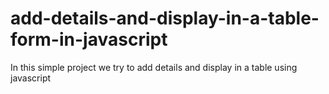 # add-details-and-display-in-a-table-form-in-javascript
In this simple project we try to add details and display in a table using javascript
